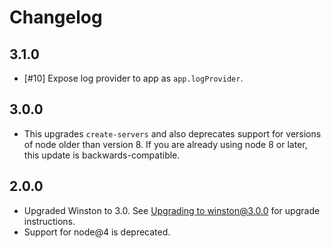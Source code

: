 # Changelog

## 3.1.0

* [#10] Expose log provider to app as `app.logProvider`.

## 3.0.0

* This upgrades `create-servers` and also deprecates support for versions of
  node older than version 8. If you are already using node 8 or later, this 
  update is backwards-compatible.

## 2.0.0

* Upgraded Winston to 3.0. See [Upgrading to winston@3.0.0](https://github.com/winstonjs/winston/blob/master/UPGRADE-3.0.md) for upgrade instructions.
* Support for node@4 is deprecated.
